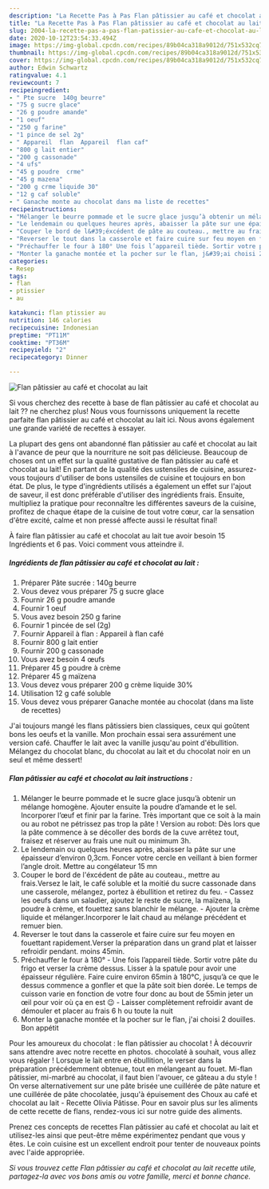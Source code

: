 ```yaml
---
description: "La Recette Pas à Pas Flan pâtissier au café et chocolat au lait"
title: "La Recette Pas à Pas Flan pâtissier au café et chocolat au lait"
slug: 2004-la-recette-pas-a-pas-flan-patissier-au-cafe-et-chocolat-au-lait
date: 2020-10-12T23:54:33.494Z
image: https://img-global.cpcdn.com/recipes/89b04ca318a9012d/751x532cq70/flan-patissier-au-cafe-et-chocolat-au-lait-photo-principale-de-la-recette.jpg
thumbnail: https://img-global.cpcdn.com/recipes/89b04ca318a9012d/751x532cq70/flan-patissier-au-cafe-et-chocolat-au-lait-photo-principale-de-la-recette.jpg
cover: https://img-global.cpcdn.com/recipes/89b04ca318a9012d/751x532cq70/flan-patissier-au-cafe-et-chocolat-au-lait-photo-principale-de-la-recette.jpg
author: Edwin Schwartz
ratingvalue: 4.1
reviewcount: 7
recipeingredient:
- " Pte sucre  140g beurre"
- "75 g sucre glace"
- "26 g poudre amande"
- "1 oeuf"
- "250 g farine"
- "1 pince de sel 2g"
- " Appareil  flan  Appareil  flan caf"
- "800 g lait entier"
- "200 g cassonade"
- "4 ufs"
- "45 g poudre  crme"
- "45 g mazena"
- "200 g crme liquide 30"
- "12 g caf soluble"
- " Ganache monte au chocolat dans ma liste de recettes"
recipeinstructions:
- "Mélanger le beurre pommade et le sucre glace jusqu’à obtenir un mélange homogène. Ajouter ensuite la poudre d’amande et le sel. Incorporer l’œuf et finir par la farine. Très important que ce soit à la main ou au robot ne pétrissez pas trop la pâte ! Version au robot: Dès lors que la pâte commence à se décoller des bords de la cuve arrêtez tout, fraisez et réserver au frais une nuit ou minimum 3h."
- "Le lendemain ou quelques heures après, abaisser la pâte sur une épaisseur d’environ 0,3cm. Foncer votre cercle en veillant à bien former l’angle droit. Mettre au congélateur 15 mn"
- "Couper le bord de l&#39;éxcédent de pâte au couteau., mettre au frais.Versez le lait, le café soluble et la moitié du sucre cassonade dans une casserole, mélangez, portez à ébullition et retirez du feu. Cassez les oeufs dans un saladier, ajoutez le reste de sucre, la maïzena, la poudre à crème, et fouettez sans blanchir le mélange. Ajouter la crème liquide et mélanger.Incorporer le lait chaud au mélange précédent et remuer bien."
- "Reverser le tout dans la casserole et faire cuire sur feu moyen en fouettant rapidement.Verser la préparation dans un grand plat et laisser refroidir pendant. moins 45min."
- "Préchauffer le four à 180° Une fois l’appareil tiède. Sortir votre pâte du frigo et verser la crème dessus. Lisser à la spatule pour avoir une épaisseur régulière. Faire cuire environ 65min à 180°C, jusqu’à ce que le dessus commence a gonfler et que la pâte soit bien dorée. Le temps de cuisson varie en fonction de votre four donc au bout de 55min jeter un œil pour voir où ça en est 😉 Laisser complètement refroidir avant de démouler et placer au frais 6 h ou toute la nuit"
- "Monter la ganache montée et la pocher sur le flan, j&#39;ai choisi 2 douilles. Bon appétit"
categories:
- Resep
tags:
- flan
- ptissier
- au

katakunci: flan ptissier au 
nutrition: 146 calories
recipecuisine: Indonesian
preptime: "PT11M"
cooktime: "PT36M"
recipeyield: "2"
recipecategory: Dinner

---
```



![Flan pâtissier au café et chocolat au lait](https://img-global.cpcdn.com/recipes/89b04ca318a9012d/751x532cq70/flan-patissier-au-cafe-et-chocolat-au-lait-photo-principale-de-la-recette.jpg)

Si vous cherchez des recette à base de flan pâtissier au café et chocolat au lait ?? ne cherchez plus! Nous vous fournissons uniquement la recette parfaite flan pâtissier au café et chocolat au lait ici. Nous avons également une grande variété de recettes à essayer.

La plupart des gens ont abandonné flan pâtissier au café et chocolat au lait à l'avance de peur que la nourriture ne soit pas délicieuse. Beaucoup de choses ont un effet sur la qualité gustative de flan pâtissier au café et chocolat au lait! En partant de la qualité des ustensiles de cuisine, assurez-vous toujours d'utiliser de bons ustensiles de cuisine et toujours en bon état. De plus, le type d'ingrédients utilisés a également un effet sur l'ajout de saveur, il est donc préférable d'utiliser des ingrédients frais. Ensuite, multipliez la pratique pour reconnaître les différentes saveurs de la cuisine, profitez de chaque étape de la cuisine de tout votre cœur, car la sensation d'être excité, calme et non pressé affecte aussi le résultat final!

<!--inarticleads1-->

À faire flan pâtissier au café et chocolat au lait tue avoir besoin 15 Ingrédients et 6 pas. Voici comment vous atteindre il.

##### Ingrédients de flan pâtissier au café et chocolat au lait :

1. Préparer  Pâte sucrée : 140g beurre
1. Vous devez vous préparer 75 g sucre glace
1. Fournir 26 g poudre amande
1. Fournir 1 oeuf
1. Vous avez besoin 250 g farine
1. Fournir 1 pincée de sel (2g)
1. Fournir  Appareil à flan : Appareil à flan café
1. Fournir 800 g lait entier
1. Fournir 200 g cassonade
1. Vous avez besoin 4 œufs
1. Préparer 45 g poudre à crème
1. Préparer 45 g maïzena
1. Vous devez vous préparer 200 g crème liquide 30%
1. Utilisation 12 g café soluble
1. Vous devez vous préparer  Ganache montée au chocolat (dans ma liste de recettes)


J&#39;ai toujours mangé les flans pâtissiers bien classiques, ceux qui goûtent bons les oeufs et la vanille. Mon prochain essai sera assurément une version café. Chauffer le lait avec la vanille jusqu&#39;au point d&#39;ébullition. Mélangez du chocolat blanc, du chocolat au lait et du chocolat noir en un seul et même dessert! 

<!--inarticleads2-->

##### Flan pâtissier au café et chocolat au lait instructions :

1. Mélanger le beurre pommade et le sucre glace jusqu’à obtenir un mélange homogène. Ajouter ensuite la poudre d’amande et le sel. Incorporer l’œuf et finir par la farine. Très important que ce soit à la main ou au robot ne pétrissez pas trop la pâte ! Version au robot: Dès lors que la pâte commence à se décoller des bords de la cuve arrêtez tout, fraisez et réserver au frais une nuit ou minimum 3h.
1. Le lendemain ou quelques heures après, abaisser la pâte sur une épaisseur d’environ 0,3cm. Foncer votre cercle en veillant à bien former l’angle droit. Mettre au congélateur 15 mn
1. Couper le bord de l&#39;éxcédent de pâte au couteau., mettre au frais.Versez le lait, le café soluble et la moitié du sucre cassonade dans une casserole, mélangez, portez à ébullition et retirez du feu. - Cassez les oeufs dans un saladier, ajoutez le reste de sucre, la maïzena, la poudre à crème, et fouettez sans blanchir le mélange. - Ajouter la crème liquide et mélanger.Incorporer le lait chaud au mélange précédent et remuer bien.
1. Reverser le tout dans la casserole et faire cuire sur feu moyen en fouettant rapidement.Verser la préparation dans un grand plat et laisser refroidir pendant. moins 45min.
1. Préchauffer le four à 180° - Une fois l’appareil tiède. Sortir votre pâte du frigo et verser la crème dessus. Lisser à la spatule pour avoir une épaisseur régulière. Faire cuire environ 65min à 180°C, jusqu’à ce que le dessus commence a gonfler et que la pâte soit bien dorée. Le temps de cuisson varie en fonction de votre four donc au bout de 55min jeter un œil pour voir où ça en est 😉 - Laisser complètement refroidir avant de démouler et placer au frais 6 h ou toute la nuit
1. Monter la ganache montée et la pocher sur le flan, j&#39;ai choisi 2 douilles. Bon appétit


Pour les amoureux du chocolat : le flan pâtissier au chocolat ! À découvrir sans attendre avec notre recette en photos. chocolaté à souhait, vous allez vous régaler ! Lorsque le lait entre en ébullition, le verser dans la préparation précédemment obtenue, tout en mélangeant au fouet. Mi-flan pâtissier, mi-marbré au chocolat, il faut bien l&#39;avouer, ce gâteau a du style ! On verse alternativement sur une pâte brisée une cuillérée de pâte nature et une cuillérée de pâte chocolatée, jusqu&#39;à épuisement des Choux au café et chocolat au lait - Recette Olivia Pâtisse. Pour en savoir plus sur les aliments de cette recette de flans, rendez-vous ici sur notre guide des aliments. 

<!--inarticleads1-->

<p>
Prenez ces concepts de recettes Flan pâtissier au café et chocolat au lait et utilisez-les ainsi que peut-être même expérimentez pendant que vous y êtes. Le coin cuisine est un excellent endroit pour tenter de nouveaux points avec l'aide appropriée.
</p>

<p>
<i>Si vous trouvez cette Flan pâtissier au café et chocolat au lait recette utile, partagez-la avec vos bons amis ou votre famille, merci et bonne chance.</i>
</p>
